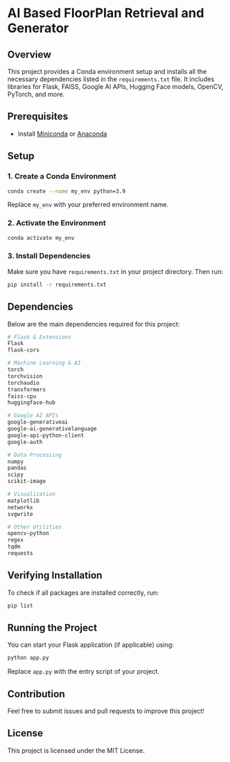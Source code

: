 # AI Based FloorPlan Retrieval and Generator

## Overview
This project provides a Conda environment setup and installs all the necessary dependencies listed in the `requirements.txt` file. It includes libraries for Flask, FAISS, Google AI APIs, Hugging Face models, OpenCV, PyTorch, and more.

## Prerequisites
- Install [Miniconda](https://docs.conda.io/en/latest/miniconda.html) or [Anaconda](https://www.anaconda.com/)

## Setup
### 1. Create a Conda Environment
```sh
conda create --name my_env python=3.9
```
Replace `my_env` with your preferred environment name.

### 2. Activate the Environment
```sh
conda activate my_env
```

### 3. Install Dependencies
Make sure you have `requirements.txt` in your project directory. Then run:
```sh
pip install -r requirements.txt
```

## Dependencies
Below are the main dependencies required for this project:

```sh
# Flask & Extensions
Flask
flask-cors

# Machine Learning & AI
torch
torchvision
torchaudio
transformers
faiss-cpu
huggingface-hub

# Google AI APIs
google-generativeai
google-ai-generativelanguage
google-api-python-client
google-auth

# Data Processing
numpy
pandas
scipy
scikit-image

# Visualization
matplotlib
networkx
svgwrite

# Other Utilities
opencv-python
regex
tqdm
requests
```

## Verifying Installation
To check if all packages are installed correctly, run:
```sh
pip list
```

## Running the Project
You can start your Flask application (if applicable) using:
```sh
python app.py
```
Replace `app.py` with the entry script of your project.

## Contribution
Feel free to submit issues and pull requests to improve this project!

## License
This project is licensed under the MIT License.

